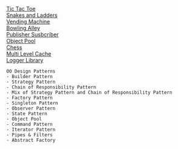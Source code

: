 [Tic Tac Toe](https://github.com/shubham-v/object-oriented-design/tree/master/src/main/java/tictactoe)                                                       
[Snakes and Ladders](https://github.com/shubham-v/object-oriented-design/tree/master/src/main/java/snakesladders)                                         
[Vending Machine](https://github.com/shubham-v/object-oriented-design/tree/master/src/main/java/vendingmachine)                                            
[Bowling Alley](https://github.com/shubham-v/object-oriented-design/tree/master/src/main/java/bowlingalley)                                                 
[Publisher Susbcriber](https://github.com/shubham-v/object-oriented-design/tree/master/src/main/java/publishersubscriber)  
[Object Pool](https://github.com/shubham-v/object-oriented-design/tree/master/src/main/java/objectpool)                                                             
[Chess](https://github.com/shubham-v/object-oriented-design/tree/master/src/main/java/chess)                                                                         
[Multi Level Cache](https://github.com/shubham-v/object-oriented-design/tree/master/src/main/java/multilevelcache)                                                   
[Logger Library](https://github.com/shubham-v/object-oriented-design/tree/master/src/main/java/logginglibrary)

    OO Design Patterns
    - Builder Pattern
    - Strategy Pattern
    - Chain of Responsibility Pattern
    - Mix of Strategy Pattern and Chain of Responsibility Pattern
    - Factory Pattern
    - Singleton Pattern
    - Observer Pattern
    - State Pattern
    - Object Pool                                                         
    - Command Pattern
    - Iterator Pattern
    - Pipes & Filters
    - Abstract Factory
